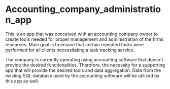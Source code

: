 # Accounting_company_administration_app

This is an app that was conceived with an accounting company owner to create tools needed for proper management and
administration of the firms resources. Main goal is to ensure that certain repeated tasks were performed for all clients
necessitating a task tracking service.

The company is currently operating using accounting software that doesn't provide the desired functionalities. Therefore, 
the necessity for a supporting app that will provide the desired tools and data aggregation. Data from the existing SQL 
database used by the accounting software will be utilized by this app as well.